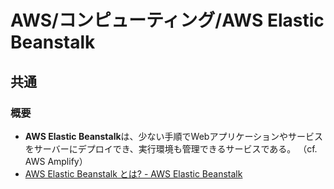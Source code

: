 # AWS/コンピューティング/AWS Elastic Beanstalk

## 共通

### 概要

- **AWS Elastic Beanstalk**は、少ない手順でWebアプリケーションやサービスをサーバーにデプロイでき、実行環境も管理できるサービスである。
  （cf. AWS Amplify）
- [AWS Elastic Beanstalk とは? - AWS Elastic Beanstalk](https://docs.aws.amazon.com/ja_jp/elasticbeanstalk/latest/dg/Welcome.html)
